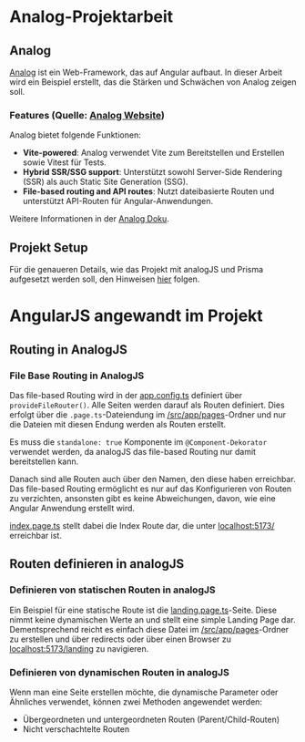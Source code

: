 # Analog-Projektarbeit

## Analog
[Analog](https://analogjs.org/) ist ein Web-Framework, das auf Angular aufbaut. In dieser Arbeit wird ein Beispiel erstellt, das die Stärken und Schwächen von Analog zeigen soll.

### Features (Quelle: [Analog Website](https://analogjs.org))
Analog bietet folgende Funktionen:  

- **Vite-powered**: Analog verwendet Vite zum Bereitstellen und Erstellen sowie Vitest für Tests.  
- **Hybrid SSR/SSG support**: Unterstützt sowohl Server-Side Rendering (SSR) als auch Static Site Generation (SSG).  
- **File-based routing and API routes**: Nutzt dateibasierte Routen und unterstützt API-Routen für Angular-Anwendungen.  

Weitere Informationen in der [Analog Doku](https://analogjs.org/docs).

## Projekt Setup

Für die genaueren Details, wie das Projekt mit analogJS und Prisma aufgesetzt werden soll, den Hinweisen [hier](https://github.com/beresenkow/Analog-Projektarbeit/blob/main/todo-blog-app/README.md) folgen.

# AngularJS angewandt im Projekt

## Routing in AnalogJS

### File Base Routing in AnalogJS

Das file-based Routing wird in der [app.config.ts](https://github.com/beresenkow/Analog-Projektarbeit/blob/main/todo-blog-app/src/app/app.config.ts) definiert über `provideFileRouter()`. 
Alle Seiten werden darauf als Routen definiert. Dies erfolgt über die `.page.ts`-Dateiendung im [/src/app/pages](https://github.com/beresenkow/Analog-Projektarbeit/tree/main/todo-blog-app/src/app/pages)-Ordner und nur die Dateien mit diesen Endung werden als Routen erstellt.

Es muss die `standalone: true` Komponente im `@Component-Dekorator` verwendet werden, da analogJS das file-based Routing nur damit bereitstellen kann.

Danach sind alle Routen auch über den Namen, den diese haben erreichbar. Das file-based Routing ermöglicht es nur auf das Konfigurieren von Routen zu verzichten, ansonsten gibt es keine Abweichungen, davon, wie eine Angular Anwendung erstellt wird.

[index.page.ts](https://github.com/beresenkow/Analog-Projektarbeit/blob/main/todo-blog-app/src/app/pages/index.page.ts) stellt dabei die Index Route dar, die unter [localhost:5173/](http://localhost:5173/) erreichbar ist.

## Routen definieren in analogJS

### Definieren von statischen Routen in analogJS

Ein Beispiel für eine statische Route ist die [landing.page.ts](https://github.com/beresenkow/Analog-Projektarbeit/blob/main/todo-blog-app/src/app/pages/landing.page.ts)-Seite. Diese nimmt keine dynamischen Werte an und stellt eine simple Landing Page dar.
Dementsprechend reicht es einfach diese Datei im [/src/app/pages](https://github.com/beresenkow/Analog-Projektarbeit/tree/main/todo-blog-app/src/app/pages)-Ordner zu erstellen und über redirects oder über einen Browser zu [localhost:5173/landing](http://localhost:5173/landing) zu navigieren.

### Definieren von dynamischen Routen in analogJS

Wenn man eine Seite erstellen möchte, die dynamische Parameter oder Ähnliches verwendet, können zwei Methoden angewendet werden:
- Übergeordneten und untergeordneten Routen (Parent/Child-Routen)
- Nicht verschachtelte Routen
